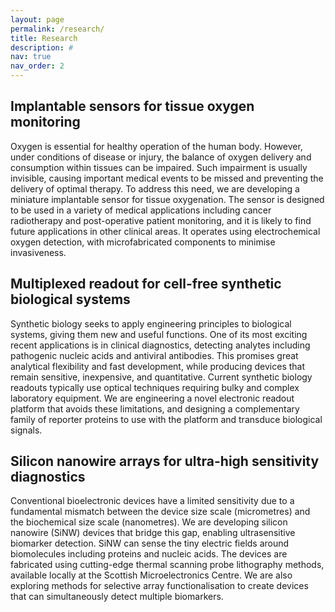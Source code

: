 ```yaml
---
layout: page
permalink: /research/
title: Research
description: #
nav: true
nav_order: 2
---
```


## Implantable sensors for tissue oxygen monitoring

Oxygen is essential for healthy operation of the human body. However, under conditions of disease or injury, the balance of oxygen delivery and consumption within tissues can be impaired. Such impairment is usually invisible, causing important medical events to be missed and preventing the delivery of optimal therapy. To address this need, we are developing a miniature implantable sensor for tissue oxygenation. The sensor is designed to be used in a variety of medical applications including cancer radiotherapy and post-operative patient monitoring, and it is likely to find future applications in other clinical areas. It operates using electrochemical oxygen detection, with microfabricated components to minimise invasiveness.

## Multiplexed readout for cell-free synthetic biological systems

Synthetic biology seeks to apply engineering principles to biological systems, giving them new and useful functions. One of its most exciting recent applications is in clinical diagnostics, detecting analytes including pathogenic nucleic acids and antiviral antibodies. This promises great analytical flexibility and fast development, while producing devices that remain sensitive, inexpensive, and quantitative. Current synthetic biology readouts typically use optical techniques requiring bulky and complex laboratory equipment. We are engineering a novel electronic readout platform that avoids these limitations, and designing a complementary family of reporter proteins to use with the platform and transduce biological signals.

## Silicon nanowire arrays for ultra-high sensitivity diagnostics

Conventional bioelectronic devices have a limited sensitivity due to a fundamental mismatch between the device size scale (micrometres) and the biochemical size scale (nanometres). We are developing silicon nanowire (SiNW) devices that bridge this gap, enabling ultrasensitive biomarker detection. SiNW can sense the tiny electric fields around biomolecules including proteins and nucleic acids. The devices are fabricated using cutting-edge thermal scanning probe lithography methods, available locally at the Scottish Microelectronics Centre. We are also exploring methods for selective array functionalisation to create devices that can simultaneously detect multiple biomarkers.
